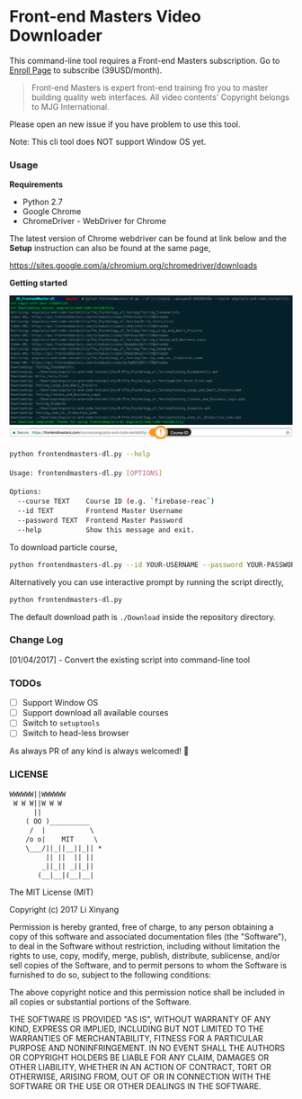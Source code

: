 # Front-end Masters Video Downloader

This command-line tool requires a Front-end Masters subscription. Go to [Enroll Page](https://frontendmasters.com/enroll/) to subscribe (39USD/month).

> Front-end Masters is expert front-end training fro you to master building quality web interfaces.
> All video contents' Copyright belongs to MJG International.

Please open an new issue if you have problem to use this tool.

Note: This cli tool does NOT support Window OS yet.

### Usage

**Requirements**

- Python 2.7
- Google Chrome
- ChromeDriver - WebDriver for Chrome

The latest version of Chrome webdriver can be found at link below and the **Setup** instruction can also be found at the same page,

https://sites.google.com/a/chromium.org/chromedriver/downloads

**Getting started**

<img src="./img/screenshot.png" align="center">

<img src="./img/course_id.png" align="cetner">

```bash
python frontendmasters-dl.py --help

Usage: frontendmasters-dl.py [OPTIONS]

Options:
  --course TEXT    Course ID (e.g. `firebase-reac`)
  --id TEXT        Frontend Master Username
  --password TEXT  Frontend Master Password
  --help           Show this message and exit.
```

To download particle course,

```bash
python frontendmasters-dl.py --id YOUR-USERNAME --password YOUR-PASSWORD --course COURSE-ID
```

Alternatively you can use interactive prompt by running the script directly,

```bash
python frontendmasters-dl.py
```

The default download path is `./Download` inside the repository directory.

### Change Log

[01/04/2017] - Convert the existing script into command-line tool

### TODOs

- [ ] Support Window OS
- [ ] Support download all available courses
- [ ] Switch to `setuptools`
- [ ] Switch to head-less browser

As always PR of any kind is always welcomed! :rocket:

### LICENSE

```
WWWWWW||WWWWWW
 W W W||W W W
      ||
    ( OO )__________
     /  |           \
    /o o|    MIT     \
    \___/||_||__||_|| *
         || ||  || ||
        _||_|| _||_||
       (__|__|(__|__|
```

The MIT License (MIT)

Copyright (c) 2017 Li Xinyang

Permission is hereby granted, free of charge, to any person obtaining a copy
of this software and associated documentation files (the "Software"), to deal
in the Software without restriction, including without limitation the rights
to use, copy, modify, merge, publish, distribute, sublicense, and/or sell
copies of the Software, and to permit persons to whom the Software is
furnished to do so, subject to the following conditions:

The above copyright notice and this permission notice shall be included in all
copies or substantial portions of the Software.

THE SOFTWARE IS PROVIDED "AS IS", WITHOUT WARRANTY OF ANY KIND, EXPRESS OR
IMPLIED, INCLUDING BUT NOT LIMITED TO THE WARRANTIES OF MERCHANTABILITY,
FITNESS FOR A PARTICULAR PURPOSE AND NONINFRINGEMENT. IN NO EVENT SHALL THE
AUTHORS OR COPYRIGHT HOLDERS BE LIABLE FOR ANY CLAIM, DAMAGES OR OTHER
LIABILITY, WHETHER IN AN ACTION OF CONTRACT, TORT OR OTHERWISE, ARISING FROM,
OUT OF OR IN CONNECTION WITH THE SOFTWARE OR THE USE OR OTHER DEALINGS IN THE
SOFTWARE.
